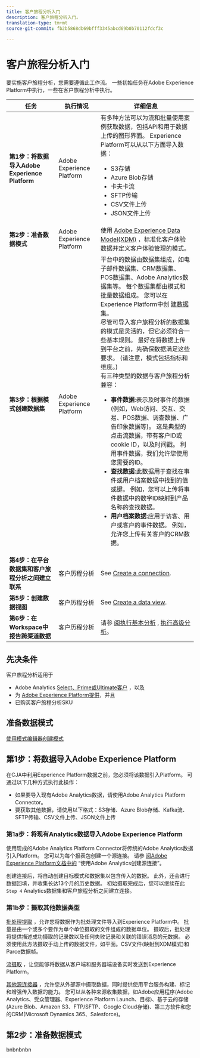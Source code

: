 ```yaml
---
title: 客户旅程分析入门
description: 客户旅程分析入门。
translation-type: tm+mt
source-git-commit: fb2b5868db69bfff3345abcd69b0b70112fdcf3c

---
```



# 客户旅程分析入门

要实施客户旅程分析，您需要遵循此工作流。 一些初始任务在Adobe Experience Platform中执行，一些在客户旅程分析中执行。

| 任务 | 执行情况 | 详细信息 |
|---|---|---|
| **第1步：将数据导入Adobe Experience Platform** | Adobe Experience Platform | 有多种方法可以为流和批量使用案例获取数据，包括API和用于数据上传的图形界面。 Experience Platform可以从以下方面导入数据：<ul><li>S3存储</li><li>Azure Blob存储</li><li>卡夫卡流</li><li>SFTP传输</li><li>CSV文件上传</li><li>JSON文件上传</li></ul> |
| **第2步：准备数据模式** | Adobe Experience Platform | 使用 [Adobe Experience Data Model(XDM)](https://www.adobe.io/apis/experienceplatform/home/xdm.html) ，标准化客户体验数据并定义客户体验管理的模式。 |
| **第3步：根据模式创建数据集** | Adobe Experience Platform | 平台中的数据由数据集组成，如电子邮件数据集、CRM数据集、POS数据集、Adobe Analytics数据集等。 每个数据集都由模式和批量数据组成。 您可以在Experience Platform中创 [建数据集](https://www.adobe.io/apis/experienceplatform/home/tutorials/alltutorials.html#!api-specification/markdown/narrative/tutorials/creating_a_dataset_tutorial/creating_a_dataset_tutorial.md)。<br>尽管可导入客户旅程分析的数据集的模式是灵活的，但它必须符合一些基本规则。 最好在将数据上传到平台之前，先确保数据满足这些要求。 (请注意，模式包括指标和维度。)<br>有三种类型的数据与客户旅程分析兼容：<ul><li>**事件数据**:表示及时事件的数据(例如，Web访问、交互、交易、POS数据、调查数据、广告印象数据等)。 这是典型的点击流数据，带有客户ID或cookie ID，以及时间戳。 利用事件数据，我们允许您使用您需要的ID。</li><li>**查找数据**:此数据用于查找在事件或用户档案数据中找到的值或键。 例如，您可以上传将事件数据中的数字ID映射到产品名称的查找数据。</li><li>**用户档案数据**:应用于访客、用户或客户的事件数据。 例如，允许您上传有关客户的CRM数据。</li></ul> |
| **第4步：在平台数据集和客户旅程分析之间建立联系** | 客户历程分析 | See [Create a connection](/help/connections/create-connection.md). |
| **第5步：创建数据视图** | 客户历程分析 | See [Create a data view](/help/data-views/create-dataview.md). |
| **第6步：在Workspace中报告跨渠道数据** | 客户历程分析 | 请参 [阅执行基本分析](/help/projects/perform-basic-analysis.md) , [执行高级分析](/help/projects/perform-adv-analysis.md)。 |

## 先决条件

客户旅程分析适用于

* Adobe Analytics [Select、Prime或Ultimate客户](https://www.adobe.com/analytics/compare-adobe-analytics-packages.html) ，以及
* 为 [Adobe Experience Platform提供](https://www.adobe.com/experience-platform.html)，并且
* 已购买客户旅程分析SKU

## 准备数据模式

[使用模式编辑器创建模式](https://www.adobe.io/apis/experienceplatform/home/tutorials/alltutorials.html#!api-specification/markdown/narrative/tutorials/schema_editor_tutorial/schema_editor_tutorial.md)

## 第1步：将数据导入Adobe Experience Platform

在CJA中利用Experience Platform数据之前，您必须将该数据引入Platform。 可通过以下几种方式执行此操作：

* 如果要导入现有Adobe Analytics数据，请使用Adobe Analytics Platform Connector。
* 要获取其他数据，请使用以下格式：S3存储、Azure Blob存储、Kafka流、SFTP传输、CSV文件上传、JSON文件上传

### 第1a步：将现有Analytics数据导入Adobe Experience Platform

使用现成的Adobe Analytics Platform Connector将传统的Adobe Analytics数据引入Platform。 您可以为每个报表包创建一个源连接。 请参 [阅Adobe Experience Platform文档中的](https://www.adobe.io/apis/experienceplatform/home/tutorials/alltutorials.html#!api-specification/markdown/narrative/tutorials/sources_tutorial/adobe-analytics-ui-tutorial.md) “使用Adobe Analytics创建源连接”。

创建连接后，将自动创建目标模式和数据集以包含传入的数据。 此外，还会进行数据回填，并收集长达13个月的历史数据。 初始摄取完成后，您可以继续在此 `Step 4` Analytics数据集和客户旅程分析之间建立连接。

### 第1b步：摄取其他数据类型

[批处理提取](https://www.adobe.io/apis/experienceplatform/home/data-ingestion/data-ingestion-services.html#!api-specification/markdown/narrative/technical_overview/ingest_architectural_overview/ingest_architectural_overview.md) ，允许您将数据作为批处理文件导入到Experience Platform中。 批量是由一个或多个要作为单个单位摄取的文件组成的数据单位。 摄取后，批处理将提供描述成功摄取的记录数以及任何失败记录和关联的错误消息的元数据。 必须使用此方法摄取手动上传的数据文件，如平面。CSV文件(映射到XDM模式)和Parce数据帧。

[流摄取](https://www.adobe.io/apis/experienceplatform/home/data-ingestion/data-ingestion-services.html#!api-specification/markdown/narrative/technical_overview/streaming_ingest/streaming_ingest_overview.md) ，让您能够将数据从客户端和服务器端设备实时发送到Experience Platform。

[其他源连接器](https://www.adobe.io/apis/experienceplatform/home/data-ingestion/data-ingestion-services.html#!api-specification/markdown/narrative/technical_overview/acp_connectors_overview/acp-connectors-overview.md) ，允许您从外部源中摄取数据，同时提供使用平台服务构建、标记和增强传入数据的能力。 您可以从各种来源收集数据，如Adobe应用程序(Adobe Analytics、受众管理器、Experience Platform Launch、目标)、基于云的存储(Azure Blob、Amazon S3、FTP/SFTP、Google Cloud存储)、第三方软件和您的CRM(Microsoft Dynamics 365、Salesforce)。

## 第2步：准备数据模式

bnbnbnbn
